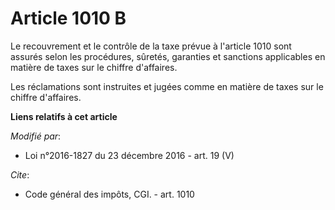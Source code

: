 # Article 1010 B

Le recouvrement et le contrôle de la taxe prévue à l'article 1010 sont assurés selon les procédures, sûretés, garanties et
sanctions applicables en matière de taxes sur le chiffre d'affaires. 

Les réclamations sont instruites et jugées comme en matière de taxes sur le chiffre d'affaires.

**Liens relatifs à cet article**

_Modifié par_:

  - Loi n°2016-1827 du 23 décembre 2016 - art. 19 (V)

_Cite_:

  - Code général des impôts, CGI. - art. 1010
